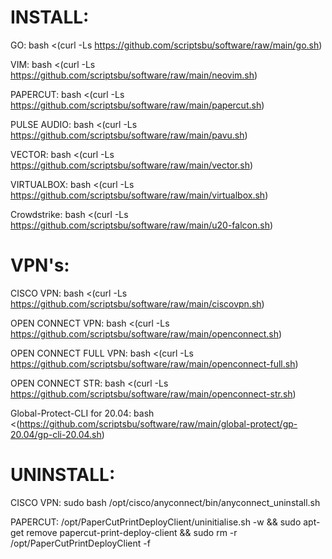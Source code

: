 INSTALL:
==========================================================

GO: bash <(curl -Ls https://github.com/scriptsbu/software/raw/main/go.sh)

VIM: bash <(curl -Ls https://github.com/scriptsbu/software/raw/main/neovim.sh)

PAPERCUT: bash <(curl -Ls https://github.com/scriptsbu/software/raw/main/papercut.sh)

PULSE AUDIO: bash <(curl -Ls https://github.com/scriptsbu/software/raw/main/pavu.sh)

VECTOR: bash <(curl -Ls https://github.com/scriptsbu/software/raw/main/vector.sh)

VIRTUALBOX: bash <(curl -Ls https://github.com/scriptsbu/software/raw/main/virtualbox.sh)

Crowdstrike: bash <(curl -Ls https://github.com/scriptsbu/software/raw/main/u20-falcon.sh)


VPN's:
==========================================================


CISCO VPN: bash <(curl -Ls https://github.com/scriptsbu/software/raw/main/ciscovpn.sh)

OPEN CONNECT VPN: bash <(curl -Ls https://github.com/scriptsbu/software/raw/main/openconnect.sh)

OPEN CONNECT FULL VPN: bash <(curl -Ls https://github.com/scriptsbu/software/raw/main/openconnect-full.sh)

OPEN CONNECT STR: bash <(curl -Ls https://github.com/scriptsbu/software/raw/main/openconnect-str.sh)

Global-Protect-CLI for 20.04: bash <(https://github.com/scriptsbu/software/raw/main/global-protect/gp-20.04/gp-cli-20.04.sh)


UNINSTALL:
==========================================================

CISCO VPN: sudo bash /opt/cisco/anyconnect/bin/anyconnect_uninstall.sh

PAPERCUT: /opt/PaperCutPrintDeployClient/uninitialise.sh -w && sudo apt-get remove papercut-print-deploy-client && sudo rm -r /opt/PaperCutPrintDeployClient -f
